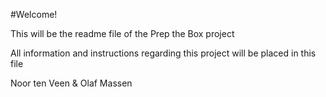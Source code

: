 #Welcome!


This will be the readme file of the Prep the Box project

All information and instructions regarding this project will be placed in this file

Noor ten Veen & Olaf Massen